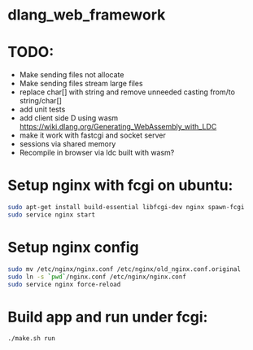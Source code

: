 # dlang_web_framework

# TODO:

* Make sending files not allocate
* Make sending files stream large files
* replace char[] with string and remove unneeded casting from/to string/char[]
* add unit tests
* add client side D using wasm https://wiki.dlang.org/Generating_WebAssembly_with_LDC
* make it work with fastcgi and socket server
* sessions via shared memory
* Recompile in browser via ldc built with wasm?

# Setup nginx with fcgi on ubuntu:
```sh
sudo apt-get install build-essential libfcgi-dev nginx spawn-fcgi
sudo service nginx start
```
# Setup nginx config
```sh
sudo mv /etc/nginx/nginx.conf /etc/nginx/old_nginx.conf.original
sudo ln -s `pwd`/nginx.conf /etc/nginx/nginx.conf
sudo service nginx force-reload
```

# Build app and run under fcgi:
```sh
./make.sh run
```
